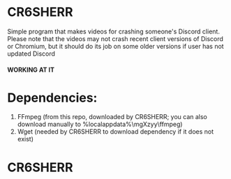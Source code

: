 # CR6SHERR
Simple program that makes videos for crashing someone's Discord client.
Please note that the videos may not crash recent client versions of Discord or Chromium, but it should do its job on some older versions if user has not updated Discord

#### WORKING AT IT

# Dependencies:
1.  FFmpeg (from this repo, downloaded by CR6SHERR; you can also download manually to %localappdata%\mgXzyy\ffmpeg\)
2.  Wget (needed by CR6SHERR to download dependency if it does not exist)

# CR6SHERR
